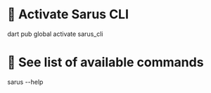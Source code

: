 # 🎯 Activate Sarus CLI
dart pub global activate sarus_cli

# 👀 See list of available commands
sarus --help